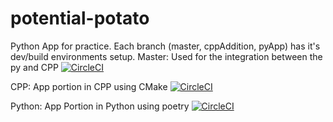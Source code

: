 # potential-potato
Python App for practice. Each branch (master, cppAddition, pyApp) has it's dev/build environments setup.
Master: Used for the integration between the py and CPP
[![CircleCI](https://circleci.com/gh/kgbostian/potential-potato.svg?style=svg)](https://circleci.com/gh/kgbostian/potential-potato)

CPP: App portion in CPP using CMake
[![CircleCI](https://circleci.com/gh/kgbostian/potential-potato/tree/cppAddition.svg?style=svg)](https://circleci.com/gh/kgbostian/potential-potato/tree/cppAddition)

Python: App Portion in Python using poetry
[![CircleCI](https://circleci.com/gh/kgbostian/potential-potato/tree/cppAddition.svg?style=svg)](https://circleci.com/gh/kgbostian/potential-potato/tree/pyApp)
